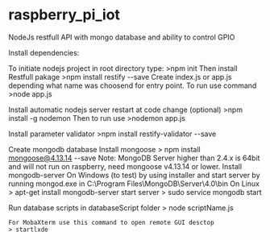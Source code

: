 # raspberry_pi_iot
NodeJs restfull API with mongo database and ability to control GPIO

Install dependencies: 

To initiate nodejs project in root directory type:
	>npm init
Then install Restfull pakage 
	>npm install restify --save
Create index.js or app.js depending what name was choosend for entry point. To run use command
	>node app.js

Install automatic nodejs server restart at code change (optional)
	>npm install -g nodemon
Then to run use 
	>nodemon app.js
	
Install parameter validator
	>npm install restify-validator --save
	
Create mongodb database
Install mongoose
	> npm install mongoose@4.13.14 --save     Note: MongoDB Server higher than 2.4.x is 64bit and will not run on raspberry, need mongoose v4.13.14 or lower.
	Install mongodb-server 
	On Windows (to test) by using installer and start server by running mongod.exe in C:\Program Files\MongoDB\Server\4.0\bin
	On Linux 
	> apt-get install mongodb-server
	start server
	> sudo service mongodb start

Run database scripts in databaseScript folder
	> node scriptName.js

	For MobaXterm use this command to open remote GUI desctop
	> startlxde
